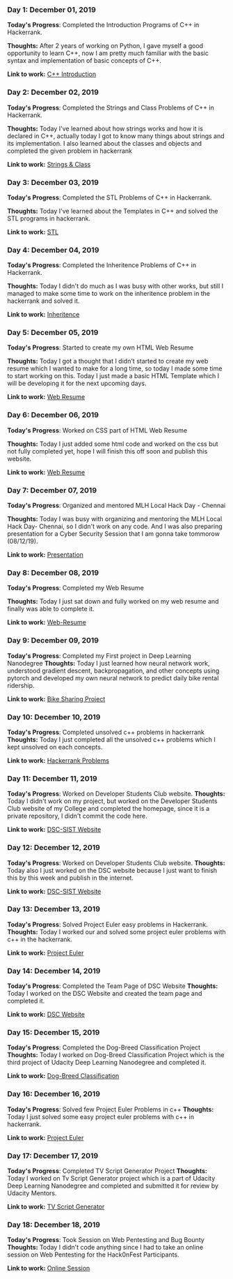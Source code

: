 ### Day 1: December 01, 2019 

**Today's Progress**: Completed the Introduction Programs of C++ in Hackerrank.

**Thoughts:** After 2 years of working on Python, I gave myself a good opportunity to learn C++, now I am pretty much familiar with the basic syntax and implementation of basic concepts of C++.

**Link to work:** [C++ Introduction](https://github.com/AkashM398/100-Days-of-Code/tree/master/Challenge/Day-1)

### Day 2: December 02, 2019 

**Today's Progress**: Completed the Strings and Class Problems of C++ in Hackerrank.

**Thoughts:** Today I've learned about how strings works and how it is declared in C++, actually today I got to know many things about strings and its implementation. I also learned about the classes and objects and completed the given problem in hackerrank

**Link to work:** [Strings & Class](https://github.com/AkashM398/100-Days-of-Code/tree/master/Challenge/Day-2)

### Day 3: December 03, 2019 

**Today's Progress**: Completed the STL Problems of C++ in Hackerrank.

**Thoughts:** Today I've learned about the Templates in C++ and solved the STL programs in hackerrank.

**Link to work:** [STL](https://github.com/AkashM398/100-Days-of-Code/tree/master/Challenge/Day-3)

### Day 4: December 04, 2019 

**Today's Progress**: Completed the Inheritence Problems of C++ in Hackerrank.

**Thoughts:** Today I didn't do much as I was busy with other works, but still I managed to make some time to work on the inheritence problem in the hackerrank and solved it.

**Link to work:** [Inheritence](https://github.com/AkashM398/100-Days-of-Code/tree/master/Challenge/Day-4)

### Day 5: December 05, 2019 

**Today's Progress**: Started to create my own HTML Web Resume

**Thoughts:** Today I got a thought that I didn't started to create my web resume which I wanted to make for a long time, so today I made some time to start working on this. Today I just made a basic HTML Template which I will be developing it for the next upcoming days.

**Link to work:** [Web Resume](https://github.com/AkashM398/100-Days-of-Code/tree/master/Challenge/Day-5)

### Day 6: December 06, 2019 

**Today's Progress**: Worked on CSS part of HTML Web Resume

**Thoughts:** Today I just added some html code and worked on the css but not fully completed yet, hope I will finish this off soon and publish this website.

**Link to work:** [Web Resume](https://github.com/AkashM398/100-Days-of-Code/tree/master/Challenge/Day-6)

### Day 7: December 07, 2019 

**Today's Progress**: Organized and mentored MLH Local Hack Day - Chennai

**Thoughts:** Today I was busy with organizing and mentoring the MLH Local Hack Day- Chennai, so I didn't work on any code. And I was also preparing presentation for a Cyber Security Session that I am gonna take tommorow (08/12/19).

**Link to work:** [Presentation](https://github.com/AkashM398/100-Days-of-Code/tree/master/Challenge/Day-7)

### Day 8: December 08, 2019 

**Today's Progress**: Completed my Web Resume

**Thoughts:** Today I just sat down and fully worked on my web resume and finally was able to complete it.

**Link to work:** [Web-Resume](https://github.com/AkashM398/100-Days-of-Code/tree/master/Challenge/Day-8)

### Day 9: December 09, 2019 

**Today's Progress**: Completed my First project in Deep Learning Nanodegree
**Thoughts:** Today I just learned how neural network work, understood gradient descent, backpropagation, and other concepts using pytorch and developed my own neural network to predict daily bike rental ridership.

**Link to work:** [Bike Sharing Project](https://github.com/AkashM398/100-Days-of-Code/tree/master/Challenge/Day-9)

### Day 10: December 10, 2019 

**Today's Progress**: Completed unsolved c++ problems in hackerrank
**Thoughts:** Today I just completed all the unsolved c++ problems which I kept unsolved on each concepts.

**Link to work:** [Hackerrank Problems](https://github.com/AkashM398/100-Days-of-Code/tree/master/Challenge/Day-10)

### Day 11: December 11, 2019 

**Today's Progress**: Worked on Developer Students Club website.
**Thoughts:** Today I didn't work on my project, but worked on the Developer Students Club website of my College and completed the homepage, since it is a private repository, I didn't commit the code here.

**Link to work:** [DSC-SIST Website](https://sathyabama-coding-club.github.io/DSC-SIST-Website/)

### Day 12: December 12, 2019 

**Today's Progress**: Worked on Developer Students Club website.
**Thoughts:** Today also I just worked on the DSC website because I just want to finish this by this week and publish in the internet.

**Link to work:** [DSC-SIST Website](https://sathyabama-coding-club.github.io/DSC-SIST-Website/)

### Day 13: December 13, 2019 

**Today's Progress**: Solved Project Euler easy problems in Hackerrank.
**Thoughts:** Today I worked our and solved some project euler problems with c++ in the hackerrank.

**Link to work:** [Project Euler](https://github.com/AkashM398/100-Days-of-Code/tree/master/Challenge/Day-13)

### Day 14: December 14, 2019 

**Today's Progress**: Completed the Team Page of DSC Website
**Thoughts:** Today I worked on the DSC Website and created the team page and completed it.

**Link to work:** [DSC Website](https://sathyabama-coding-club.github.io/DSC-SIST-Website/team.html)

### Day 15: December 15, 2019 

**Today's Progress**: Completed the Dog-Breed Classification Project
**Thoughts:** Today I worked on Dog-Breed Classification Project which is the third project of Udacity Deep Learning Nanodegree and completed it.

**Link to work:** [Dog-Breed Classification](https://github.com/AkashM398/Dog-Breed-Classifier)

### Day 16: December 16, 2019 

**Today's Progress**: Solved few Project Euler Problems in c++
**Thoughts:** Today I just solved some easy project euler problems with c++ in hackerrank.

**Link to work:** [Project Euler](https://github.com/AkashM398/100-Days-of-Code/tree/master/Challenge/Day-16)

### Day 17: December 17, 2019 

**Today's Progress**: Completed TV Script Generator Project
**Thoughts:** Today I worked on Tv Script Generator project which is a part of Udacity Deep Learning Nanodegree and completed and submitted it for review by Udacity Mentors.

**Link to work:** [TV Script Generator](https://github.com/AkashM398/Tv_Script_Generation)

### Day 18: December 18, 2019 

**Today's Progress**: Took Session on Web Pentesting and Bug Bounty
**Thoughts:** Today I didn't code anything since I had to take an online session on Web Pentesting for the Hack0nFest Participants.

**Link to work:** [Online Session](https://github.com/AkashM398/hack0nfest-session)